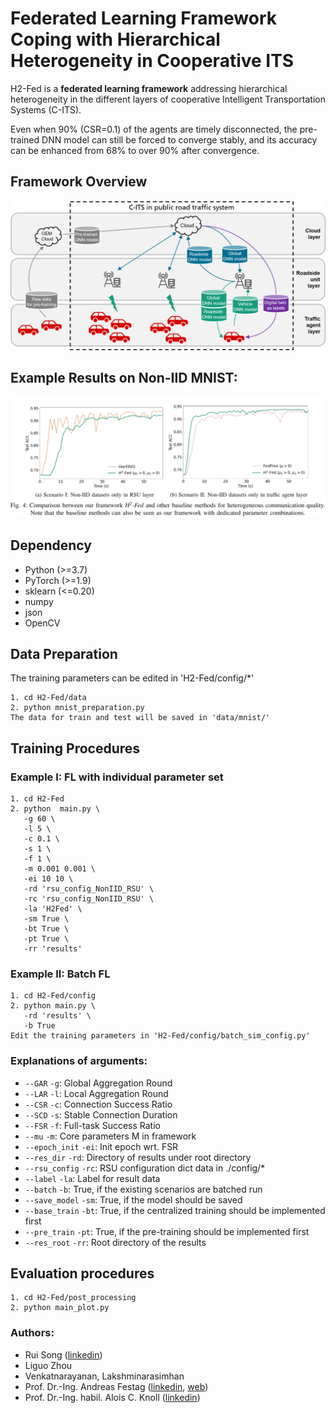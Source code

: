 # Federated Learning Framework Coping with Hierarchical Heterogeneity in Cooperative ITS

H2-Fed is a **federated learning framework** addressing hierarchical heterogeneity in the different layers of cooperative Intelligent Transportation Systems (C-ITS).

Even when 90% (CSR=0.1) of the agents are timely disconnected, the pre-trained DNN model can still be forced to converge stably, and its accuracy can be enhanced from 68% to over 90% after convergence.

## Framework Overview
![](figures/Framework.png)
## Example Results on Non-IID MNIST:
![](figures/results.png)

## Dependency

 - Python (>=3.7)
 - PyTorch (>=1.9)
 - sklearn (<=0.20)
 - numpy
 - json
 - OpenCV

## Data Preparation

The training parameters can be edited in 'H2-Fed/config/*'

    1. cd H2-Fed/data
    2. python mnist_preparation.py
    The data for train and test will be saved in 'data/mnist/'

## Training Procedures

### Example I: FL with individual parameter set
    1. cd H2-Fed
    2. python  main.py \
       -g 60 \
       -l 5 \
       -c 0.1 \
       -s 1 \
       -f 1 \
       -m 0.001 0.001 \
       -ei 10 10 \
       -rd 'rsu_config_NonIID_RSU' \
       -rc 'rsu_config_NonIID_RSU' \
       -la 'H2Fed' \
       -sm True \
       -bt True \
       -pt True \
       -rr 'results' 

### Example II: Batch FL
    1. cd H2-Fed/config
    2. python main.py \
       -rd 'results' \
       -b True
    Edit the training parameters in 'H2-Fed/config/batch_sim_config.py'


### Explanations of arguments:
- `--GAR` `-g`: Global Aggregation Round
- `--LAR` `-l`: Local Aggregation Round
- `--CSR` `-c`: Connection Success Ratio
- `--SCD` `-s`: Stable Connection Duration
- `--FSR` `-f`: Full-task Success Ratio
- `--mu` `-m`: Core parameters M in framework
- `--epoch_init` `-ei`: Init epoch wrt. FSR
- `--res_dir` `-rd`: Directory of results under root directory
- `--rsu_config` `-rc`: RSU configuration dict data in ./config/*
- `--label` `-la`: Label for result data
- `--batch` `-b`: True, if the existing scenarios are batched run
- `--save_model` `-sm`: True, if the model should be saved
- `--base_train` `-bt`: True, if the centralized training should be implemented first
- `--pre_train` `-pt`: True, if the pre-training should be implemented first
- `--res_root` `-rr`: Root directory of the results


## Evaluation procedures

    1. cd H2-Fed/post_processing
    2. python main_plot.py

### Authors: 
 - Rui Song ([linkedin](https://www.linkedin.com/in/rui-song-923854112/))
 - Liguo Zhou
 - Venkatnarayanan, Lakshminarasimhan 
 - Prof. Dr.-Ing. Andreas Festag ([linkedin](https://www.linkedin.com/in/andreas-festag-97b7011/), [web](https://festag-net.de/))
 - Prof. Dr.-Ing. habil. Alois C. Knoll ([linkedin](https://www.linkedin.com/in/alois-knoll-505480166/))

